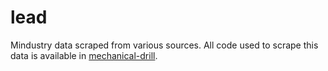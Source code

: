 # lead

Mindustry data scraped from various sources. All code used to scrape this data is available in [mechanical-drill](https://github.com/mindustry-space/mechanical-drill).
